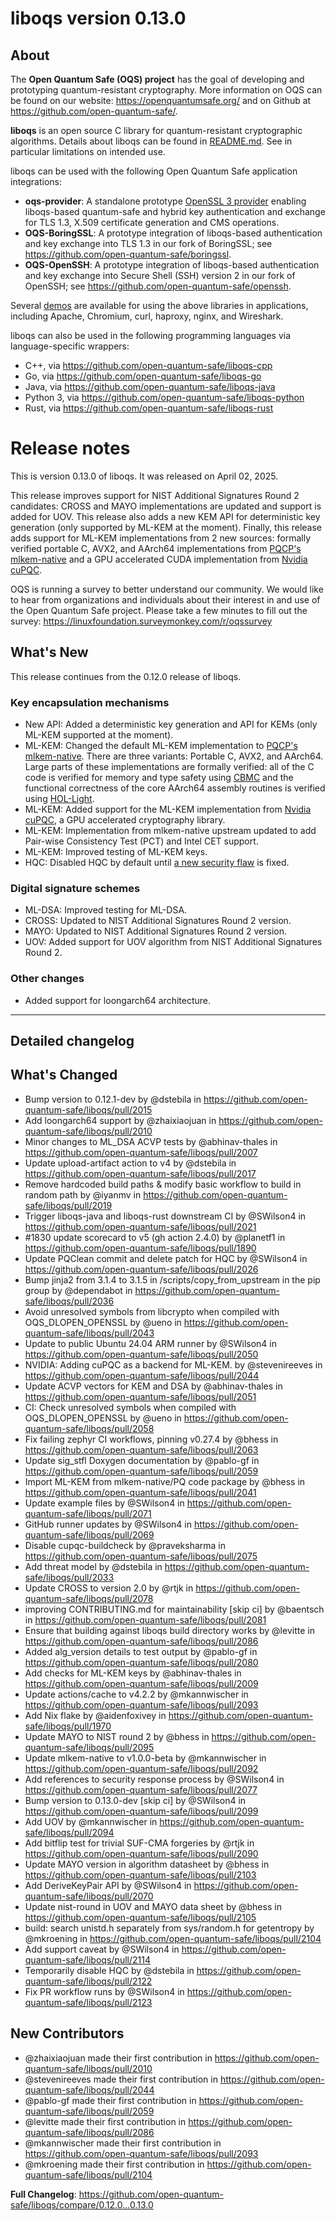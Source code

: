 liboqs version 0.13.0
=====================

About
-----

The **Open Quantum Safe (OQS) project** has the goal of developing and prototyping quantum-resistant cryptography.  More information on OQS can be found on our website: https://openquantumsafe.org/ and on Github at https://github.com/open-quantum-safe/.  

**liboqs** is an open source C library for quantum-resistant cryptographic algorithms.  Details about liboqs can be found in [README.md](https://github.com/open-quantum-safe/liboqs/blob/main/README.md).  See in particular limitations on intended use.

liboqs can be used with the following Open Quantum Safe application integrations:

- **oqs-provider**: A standalone prototype [OpenSSL 3 provider](https://www.openssl.org/docs/manmaster/man7/provider.html) enabling liboqs-based quantum-safe and hybrid key authentication and exchange for TLS 1.3, X.509 certificate generation and CMS operations.
- **OQS-BoringSSL**: A prototype integration of liboqs-based authentication and key exchange into TLS 1.3 in our fork of BoringSSL; see https://github.com/open-quantum-safe/boringssl.
- **OQS-OpenSSH**: A prototype integration of liboqs-based authentication and key exchange into Secure Shell (SSH) version 2 in our fork of OpenSSH; see https://github.com/open-quantum-safe/openssh.

Several [demos](https://github.com/open-quantum-safe/oqs-demos) are available for using the above libraries in applications, including Apache, Chromium, curl, haproxy, nginx, and Wireshark.

liboqs can also be used in the following programming languages via language-specific wrappers:

- C++, via https://github.com/open-quantum-safe/liboqs-cpp
- Go, via https://github.com/open-quantum-safe/liboqs-go
- Java, via https://github.com/open-quantum-safe/liboqs-java
- Python 3, via https://github.com/open-quantum-safe/liboqs-python
- Rust, via https://github.com/open-quantum-safe/liboqs-rust

Release notes
=============

This is version 0.13.0 of liboqs. It was released on April 02, 2025.

This release improves support for NIST Additional Signatures Round 2 candidates: CROSS and MAYO implementations are updated and support is added for UOV. This release also adds a new KEM API for deterministic key generation (only supported by ML-KEM at the moment). Finally, this release adds support for ML-KEM implementations from 2 new sources: formally verified portable C, AVX2, and AArch64 implementations from [PQCP's mlkem-native](https://github.com/pq-code-package/mlkem-native) and a GPU accelerated CUDA implementation from [Nvidia cuPQC](https://developer.nvidia.com/cupqc). 

OQS is running a survey to better understand our community. We would like to hear from organizations and individuals about their interest in and use of the Open Quantum Safe project. Please take a few minutes to fill out the survey: https://linuxfoundation.surveymonkey.com/r/oqssurvey

What's New
----------

This release continues from the 0.12.0 release of liboqs.

### Key encapsulation mechanisms

- New API: Added a deterministic key generation and API for KEMs (only ML-KEM supported at the moment).
- ML-KEM: Changed the default ML-KEM implementation to [PQCP's mlkem-native](https://github.com/pq-code-package/mlkem-native). There are three variants: Portable C, AVX2, and AArch64. Large parts of these implementations are formally verified: all of the C code is verified for memory and type safety using [CBMC](https://github.com/diffblue/cbmc) and the functional correctness of the core AArch64 assembly routines is verified using [HOL-Light](https://github.com/jrh13/hol-light). 
- ML-KEM: Added support for the ML-KEM implementation from [Nvidia cuPQC](https://developer.nvidia.com/cupqc), a GPU accelerated cryptography library.
- ML-KEM: Implementation from mlkem-native upstream updated to add Pair-wise Consistency Test (PCT) and Intel CET support.
- ML-KEM: Improved testing of ML-KEM keys.
- HQC: Disabled HQC by default until [a new security flaw](https://groups.google.com/a/list.nist.gov/g/pqc-forum/c/Wiu4ZQo3fP8) is fixed.

### Digital signature schemes

- ML-DSA: Improved testing for ML-DSA.
- CROSS: Updated to NIST Additional Signatures Round 2 version.
- MAYO: Updated to NIST Additional Signatures Round 2 version.
- UOV: Added support for UOV algorithm from NIST Additional Signatures Round 2.

### Other changes

- Added support for loongarch64 architecture.

---

Detailed changelog
------------------

## What's Changed
* Bump version to 0.12.1-dev by @dstebila in https://github.com/open-quantum-safe/liboqs/pull/2015
* Add loongarch64 support by @zhaixiaojuan in https://github.com/open-quantum-safe/liboqs/pull/2010
* Minor changes to ML_DSA ACVP tests by @abhinav-thales in https://github.com/open-quantum-safe/liboqs/pull/2007
* Update upload-artifact action to v4 by @dstebila in https://github.com/open-quantum-safe/liboqs/pull/2017
* Remove hardcoded build paths & modify basic workflow to build in random path by @iyanmv in https://github.com/open-quantum-safe/liboqs/pull/2019
* Trigger liboqs-java and liboqs-rust downstream CI by @SWilson4 in https://github.com/open-quantum-safe/liboqs/pull/2021
* #1830 update scorecard to v5 (gh action 2.4.0) by @planetf1 in https://github.com/open-quantum-safe/liboqs/pull/1890
* Update PQClean commit and delete patch for HQC by @SWilson4 in https://github.com/open-quantum-safe/liboqs/pull/2026
* Bump jinja2 from 3.1.4 to 3.1.5 in /scripts/copy_from_upstream in the pip group by @dependabot in https://github.com/open-quantum-safe/liboqs/pull/2036
* Avoid unresolved symbols from libcrypto when compiled with OQS_DLOPEN_OPENSSL by @ueno in https://github.com/open-quantum-safe/liboqs/pull/2043
* Update to public Ubuntu 24.04 ARM runner by @SWilson4 in https://github.com/open-quantum-safe/liboqs/pull/2050
* NVIDIA: Adding cuPQC as a backend for ML-KEM. by @stevenireeves in https://github.com/open-quantum-safe/liboqs/pull/2044
* Update ACVP vectors for KEM and DSA by @abhinav-thales in https://github.com/open-quantum-safe/liboqs/pull/2051
* CI: Check unresolved symbols when compiled with OQS_DLOPEN_OPENSSL by @ueno in https://github.com/open-quantum-safe/liboqs/pull/2058
* Fix failing zephyr CI workflows, pinning v0.27.4 by @bhess in https://github.com/open-quantum-safe/liboqs/pull/2063
* Update sig_stfl Doxygen documentation by @pablo-gf in https://github.com/open-quantum-safe/liboqs/pull/2059
* Import ML-KEM from mlkem-native/PQ code package by @bhess in https://github.com/open-quantum-safe/liboqs/pull/2041
* Update example files by @SWilson4 in https://github.com/open-quantum-safe/liboqs/pull/2071
* GitHub runner updates by @SWilson4 in https://github.com/open-quantum-safe/liboqs/pull/2069
* Disable cupqc-buildcheck by @praveksharma in https://github.com/open-quantum-safe/liboqs/pull/2075
* Add threat model by @dstebila in https://github.com/open-quantum-safe/liboqs/pull/2033
* Update CROSS to version 2.0 by @rtjk in https://github.com/open-quantum-safe/liboqs/pull/2078
* improving CONTRIBUTING.md for maintainability [skip ci] by @baentsch in https://github.com/open-quantum-safe/liboqs/pull/2081
* Ensure that building against liboqs build directory works by @levitte in https://github.com/open-quantum-safe/liboqs/pull/2086
* Added alg_version details to test output by @pablo-gf in https://github.com/open-quantum-safe/liboqs/pull/2080
* Add checks for ML-KEM keys by @abhinav-thales in https://github.com/open-quantum-safe/liboqs/pull/2009
* Update actions/cache to v4.2.2 by @mkannwischer in https://github.com/open-quantum-safe/liboqs/pull/2093
* Add Nix flake by @aidenfoxivey in https://github.com/open-quantum-safe/liboqs/pull/1970
* Update MAYO to NIST round 2 by @bhess in https://github.com/open-quantum-safe/liboqs/pull/2095
* Update mlkem-native to v1.0.0-beta by @mkannwischer in https://github.com/open-quantum-safe/liboqs/pull/2092
* Add references to security response process by @SWilson4 in https://github.com/open-quantum-safe/liboqs/pull/2077
* Bump version to 0.13.0-dev [skip ci] by @SWilson4 in https://github.com/open-quantum-safe/liboqs/pull/2099
* Add UOV  by @mkannwischer in https://github.com/open-quantum-safe/liboqs/pull/2094
* Add bitflip test for trivial SUF-CMA forgeries by @rtjk in https://github.com/open-quantum-safe/liboqs/pull/2090
* Update MAYO version in algorithm datasheet by @bhess in https://github.com/open-quantum-safe/liboqs/pull/2103
* Add DeriveKeyPair API by @SWilson4 in https://github.com/open-quantum-safe/liboqs/pull/2070
* Update nist-round in UOV and MAYO data sheet by @bhess in https://github.com/open-quantum-safe/liboqs/pull/2105
* build: search unistd.h separately from sys/random.h for getentropy by @mkroening in https://github.com/open-quantum-safe/liboqs/pull/2104
* Add support caveat by @SWilson4 in https://github.com/open-quantum-safe/liboqs/pull/2114
* Temporarily disable HQC by @dstebila in https://github.com/open-quantum-safe/liboqs/pull/2122
* Fix PR workflow runs by @SWilson4 in https://github.com/open-quantum-safe/liboqs/pull/2123

## New Contributors
* @zhaixiaojuan made their first contribution in https://github.com/open-quantum-safe/liboqs/pull/2010
* @stevenireeves made their first contribution in https://github.com/open-quantum-safe/liboqs/pull/2044
* @pablo-gf made their first contribution in https://github.com/open-quantum-safe/liboqs/pull/2059
* @levitte made their first contribution in https://github.com/open-quantum-safe/liboqs/pull/2086
* @mkannwischer made their first contribution in https://github.com/open-quantum-safe/liboqs/pull/2093
* @mkroening made their first contribution in https://github.com/open-quantum-safe/liboqs/pull/2104

**Full Changelog**: https://github.com/open-quantum-safe/liboqs/compare/0.12.0...0.13.0